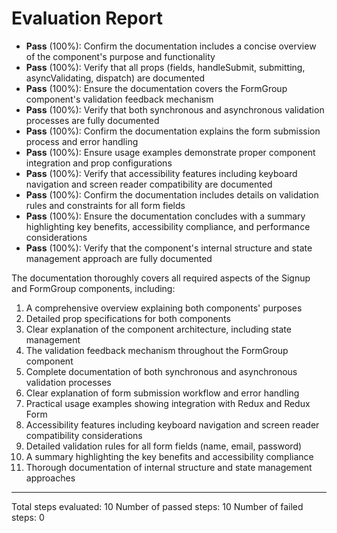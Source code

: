 # Evaluation Report

- **Pass** (100%): Confirm the documentation includes a concise overview of the component's purpose and functionality
- **Pass** (100%): Verify that all props (fields, handleSubmit, submitting, asyncValidating, dispatch) are documented
- **Pass** (100%): Ensure the documentation covers the FormGroup component's validation feedback mechanism
- **Pass** (100%): Verify that both synchronous and asynchronous validation processes are fully documented
- **Pass** (100%): Confirm the documentation explains the form submission process and error handling
- **Pass** (100%): Ensure usage examples demonstrate proper component integration and prop configurations
- **Pass** (100%): Verify that accessibility features including keyboard navigation and screen reader compatibility are documented
- **Pass** (100%): Confirm the documentation includes details on validation rules and constraints for all form fields
- **Pass** (100%): Ensure the documentation concludes with a summary highlighting key benefits, accessibility compliance, and performance considerations
- **Pass** (100%): Verify that the component's internal structure and state management approach are fully documented

The documentation thoroughly covers all required aspects of the Signup and FormGroup components, including:

1. A comprehensive overview explaining both components' purposes
2. Detailed prop specifications for both components
3. Clear explanation of the component architecture, including state management
4. The validation feedback mechanism throughout the FormGroup component
5. Complete documentation of both synchronous and asynchronous validation processes
6. Clear explanation of form submission workflow and error handling
7. Practical usage examples showing integration with Redux and Redux Form
8. Accessibility features including keyboard navigation and screen reader compatibility considerations
9. Detailed validation rules for all form fields (name, email, password)
10. A summary highlighting the key benefits and accessibility compliance
11. Thorough documentation of internal structure and state management approaches

---

Total steps evaluated: 10
Number of passed steps: 10
Number of failed steps: 0